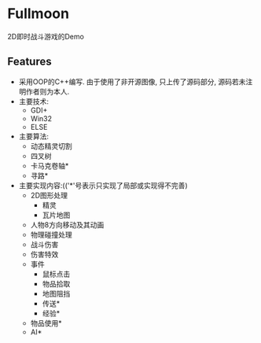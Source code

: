 # Fullmoon
2D即时战斗游戏的Demo
## Features
 - 采用OOP的C++编写. 由于使用了非开源图像, 只上传了源码部分, 源码若未注明作者则为本人.
 - 主要技术: 
    - GDI+
    - Win32
    - ELSE
 - 主要算法:
    - 动态精灵切割
    - 四叉树
    - 卡马克卷轴*
    - 寻路*
 - 主要实现内容:(('*'号表示只实现了局部或实现得不完善)
    - 2D图形处理
        - 精灵
        - 瓦片地图
    - 人物8方向移动及其动画
    - 物理碰撞处理
    - 战斗伤害
    - 伤害特效
    - 事件
        - 鼠标点击
        - 物品拾取
        - 地图阻挡
        - 传送*
        - 经验*
    - 物品使用*
    - AI*
